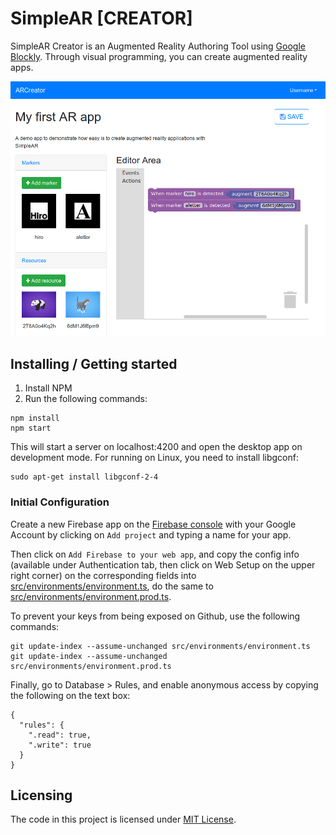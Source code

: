 # SimpleAR [CREATOR]

SimpleAR Creator is an Augmented Reality Authoring Tool using [Google Blockly](https://developers.google.com/blockly/). Through visual programming, you can create augmented reality apps.

![Screenshot of Simple AR](screenshot.png)

## Installing / Getting started

1. Install NPM
2. Run the following commands:

```shell
npm install
npm start
```

This will start a server on localhost:4200 and open the desktop app on development mode. For running on Linux, you need to install libgconf:

```shell
sudo apt-get install libgconf-2-4
```

### Initial Configuration

Create a new Firebase app on the [Firebase console](https://console.firebase.google.com/) with your Google Account by clicking on ``Add project`` and typing a name for your app.

Then click on ``Add Firebase to your web app``, and copy the config info (available under Authentication tab, then click on Web Setup on the upper right corner) on the corresponding fields into [src/environments/environment.ts](src/environments/environment.ts), do the same to [src/environments/environment.prod.ts](src/environments/environment.prod.ts).

To prevent your keys from being exposed on Github, use the following commands:

```shell
git update-index --assume-unchanged src/environments/environment.ts
git update-index --assume-unchanged src/environments/environment.prod.ts
```

Finally, go to Database > Rules, and enable anonymous access by copying the following on the text box:

```
{
  "rules": {
    ".read": true,
    ".write": true
  }
}
```

## Licensing

The code in this project is licensed under [MIT License](LICENSE.md).
